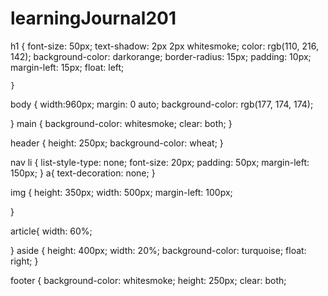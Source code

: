 # learningJournal201
h1 {
    font-size: 50px;
    text-shadow: 2px 2px whitesmoke;
    color: rgb(110, 216, 142);
    background-color: darkorange;
    border-radius: 15px;
    padding: 10px;
    margin-left: 15px;
    float: left;

    }
body {
    width:960px;
    margin: 0 auto;
    background-color: rgb(177, 174, 174);

}
main {
    background-color: whitesmoke;
    clear: both;
}

header {
    height: 250px;
    background-color: wheat;
}



nav li {
    list-style-type: none;
    font-size: 20px;
    padding: 50px;
    margin-left: 150px;
}
a{
    text-decoration: none;
}

img { 
    height: 350px;
    width: 500px;
    margin-left: 100px;

}

article{
    width: 60%; 

}
aside {
  height: 400px;
  width: 20%;
  background-color: turquoise;
  float: right;
}


footer {
    background-color: whitesmoke;
    height: 250px;
    clear: both;

